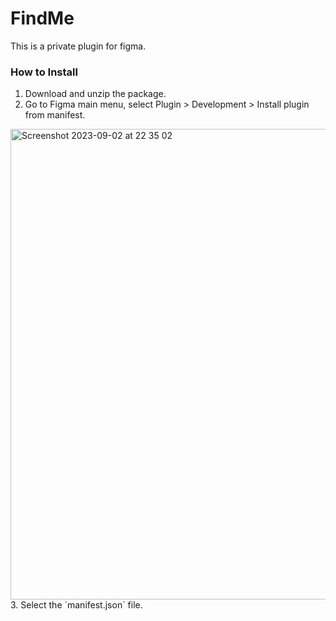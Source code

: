# FindMe
 This is a private plugin for figma.

### How to Install
1. Download and unzip the package.
2. Go to Figma main menu, select Plugin > Development > Install plugin from manifest.
<img width="753" alt="Screenshot 2023-09-02 at 22 35 02" src="https://github.com/WeijieFu/fine-me/assets/20438157/840ddafc-e837-4f7d-b923-f2e53bba9e12">
3. Select the `manifest.json` file.
